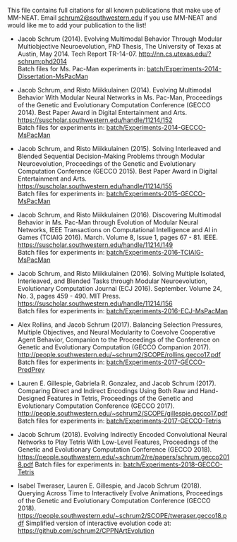 This file contains full citations for all known publications that make use of MM-NEAT. Email schrum2@southwestern.edu if you use MM-NEAT and would like me to add your publication to the list!

* Jacob Schrum (2014). Evolving Multimodal Behavior Through Modular Multiobjective 
  Neuroevolution, PhD Thesis, The University of Texas at Austin, May 2014. Tech Report TR-14-07.
  http://nn.cs.utexas.edu/?schrum:phd2014  
  Batch files for Ms. Pac-Man experiments in: [batch/Experiments-2014-Dissertation-MsPacMan](https://github.com/schrum2/MM-NEAT/tree/master/batch/Experiments-2014-Dissertation-MsPacMan) 

* Jacob Schrum, and Risto Miikkulainen (2014). Evolving Multimodal Behavior With Modular Neural 
  Networks in Ms. Pac-Man, Proceedings of the Genetic and Evolutionary Computation Conference (GECCO 2014).
  Best Paper Award in Digital Entertainment and Arts.
  https://suscholar.southwestern.edu/handle/11214/152  
  Batch files for experiments in: [batch/Experiments-2014-GECCO-MsPacMan](https://github.com/schrum2/MM-NEAT/tree/master/batch/Experiments-2014-GECCO-MsPacMan)

* Jacob Schrum, and Risto Miikkulainen (2015). Solving Interleaved and Blended Sequential Decision-Making 
  Problems through Modular Neuroevolution, Proceedings of the Genetic and Evolutionary Computation Conference 
  (GECCO 2015).
  Best Paper Award in Digital Entertainment and Arts.
  https://suscholar.southwestern.edu/handle/11214/155  
  Batch files for experiments in: [batch/Experiments-2015-GECCO-MsPacMan](https://github.com/schrum2/MM-NEAT/tree/master/batch/Experiments-2015-GECCO-MsPacMan)

* Jacob Schrum, and Risto Miikkulainen (2016). Discovering Multimodal Behavior in Ms. Pac-Man through 
  Evolution of Modular Neural Networks, IEEE Transactions on Computational Intelligence and AI in Games 
  (TCIAIG 2016). March. Volume 8, Issue 1, pages 67 - 81. IEEE.
  https://suscholar.southwestern.edu/handle/11214/149  
  Batch files for experiments in: [batch/Experiments-2016-TCIAIG-MsPacMan](https://github.com/schrum2/MM-NEAT/tree/master/batch/Experiments-2016-TCIAIG-MsPacMan)

* Jacob Schrum, and Risto Miikkulainen (2016). Solving Multiple Isolated, Interleaved, and Blended Tasks 
  through Modular Neuroevolution, Evolutionary Computation Journal (ECJ 2016). September. Volume 24, No. 3, 
  pages 459 - 490. MIT Press.
  https://suscholar.southwestern.edu/handle/11214/156  
  Batch files for experiments in: [batch/Experiments-2016-ECJ-MsPacMan](https://github.com/schrum2/MM-NEAT/tree/master/batch/Experiments-2016-ECJ-MsPacMan)

* Alex Rollins, and Jacob Schrum (2017). Balancing Selection Pressures, Multiple Objectives, and Neural 
  Modularity to Coevolve Cooperative Agent Behavior, Companion to the Proceedings of the Conference on Genetic 
  and Evolutionary Computation (GECCO Companion 2017).
  http://people.southwestern.edu/~schrum2/SCOPE/rollins.gecco17.pdf  
  Batch files for experiments in: [batch/Experiments-2017-GECCO-PredPrey](https://github.com/schrum2/MM-NEAT/tree/master/batch/Experiments-2017-GECCO-PredPrey)

* Lauren E. Gillespie, Gabriela R. Gonzalez, and Jacob Schrum (2017). Comparing Direct and Indirect Encodings 
  Using Both Raw and Hand-Designed Features in Tetris, Proceedings of the Genetic and Evolutionary Computation 
  Conference (GECCO 2017).
  http://people.southwestern.edu/~schrum2/SCOPE/gillespie.gecco17.pdf  
  Batch files for experiments in: [batch/Experiments-2017-GECCO-Tetris](https://github.com/schrum2/MM-NEAT/tree/master/batch/Experiments-2017-GECCO-Tetris)

* Jacob Schrum (2018). Evolving Indirectly Encoded Convolutional Neural Networks to Play Tetris With Low-Level Features, 
  Proceedings of the Genetic and Evolutionary Computation 
  Conference (GECCO 2018).
  https://people.southwestern.edu/~schrum2/re/papers/schrum.gecco2018.pdf 
  Batch files for experiments in: [batch/Experiments-2018-GECCO-Tetris](https://github.com/schrum2/MM-NEAT/tree/master/batch/Experiments-2018-GECCO-Tetris)

* Isabel Tweraser, Lauren E. Gillespie, and Jacob Schrum (2018). Querying Across Time to Interactively Evolve Animations, 
  Proceedings of the Genetic and Evolutionary Computation Conference (GECCO 2018). 
  https://people.southwestern.edu/~schrum2/SCOPE/tweraser.gecco18.pdf
  Simplified version of interactive evolution code at: https://github.com/schrum2/CPPNArtEvolution

